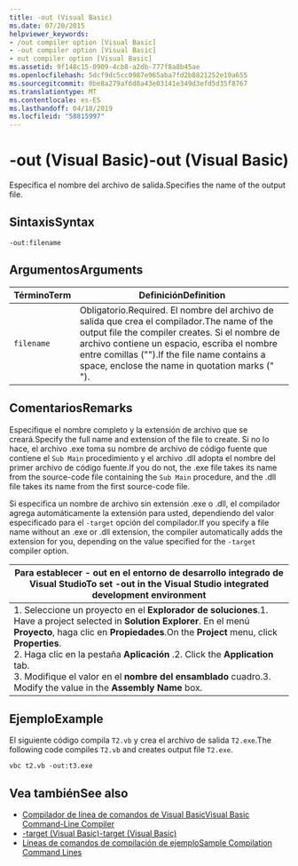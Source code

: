 ```yaml
---
title: -out (Visual Basic)
ms.date: 07/20/2015
helpviewer_keywords:
- /out compiler option [Visual Basic]
- -out compiler option [Visual Basic]
- out compiler option [Visual Basic]
ms.assetid: 9f148c15-0909-4cb8-a2db-777f8a8b45ae
ms.openlocfilehash: 5dcf9dc5cc0987e965aba7fd2b8821252e19a655
ms.sourcegitcommit: 0be8a279af6d8a43e03141e349d3efd5d35f8767
ms.translationtype: MT
ms.contentlocale: es-ES
ms.lasthandoff: 04/18/2019
ms.locfileid: "58815997"
---
```

# <a name="-out-visual-basic"></a><span data-ttu-id="864fb-102">-out (Visual Basic)</span><span class="sxs-lookup"><span data-stu-id="864fb-102">-out (Visual Basic)</span></span>
<span data-ttu-id="864fb-103">Especifica el nombre del archivo de salida.</span><span class="sxs-lookup"><span data-stu-id="864fb-103">Specifies the name of the output file.</span></span>  
  
## <a name="syntax"></a><span data-ttu-id="864fb-104">Sintaxis</span><span class="sxs-lookup"><span data-stu-id="864fb-104">Syntax</span></span>  
  
```  
-out:filename  
```  
  
## <a name="arguments"></a><span data-ttu-id="864fb-105">Argumentos</span><span class="sxs-lookup"><span data-stu-id="864fb-105">Arguments</span></span>  
  
|<span data-ttu-id="864fb-106">Término</span><span class="sxs-lookup"><span data-stu-id="864fb-106">Term</span></span>|<span data-ttu-id="864fb-107">Definición</span><span class="sxs-lookup"><span data-stu-id="864fb-107">Definition</span></span>|  
|---|---|  
|`filename`|<span data-ttu-id="864fb-108">Obligatorio.</span><span class="sxs-lookup"><span data-stu-id="864fb-108">Required.</span></span> <span data-ttu-id="864fb-109">El nombre del archivo de salida que crea el compilador.</span><span class="sxs-lookup"><span data-stu-id="864fb-109">The name of the output file the compiler creates.</span></span> <span data-ttu-id="864fb-110">Si el nombre de archivo contiene un espacio, escriba el nombre entre comillas ("").</span><span class="sxs-lookup"><span data-stu-id="864fb-110">If the file name contains a space, enclose the name in quotation marks (" ").</span></span>|  
  
## <a name="remarks"></a><span data-ttu-id="864fb-111">Comentarios</span><span class="sxs-lookup"><span data-stu-id="864fb-111">Remarks</span></span>  
 <span data-ttu-id="864fb-112">Especifique el nombre completo y la extensión de archivo que se creará.</span><span class="sxs-lookup"><span data-stu-id="864fb-112">Specify the full name and extension of the file to create.</span></span> <span data-ttu-id="864fb-113">Si no lo hace, el archivo .exe toma su nombre de archivo de código fuente que contiene el `Sub Main` procedimiento y el archivo .dll adopta el nombre del primer archivo de código fuente.</span><span class="sxs-lookup"><span data-stu-id="864fb-113">If you do not, the .exe file takes its name from the source-code file containing the `Sub Main` procedure, and the .dll file takes its name from the first source-code file.</span></span>  
  
 <span data-ttu-id="864fb-114">Si especifica un nombre de archivo sin extensión .exe o .dll, el compilador agrega automáticamente la extensión para usted, dependiendo del valor especificado para el `-target` opción del compilador.</span><span class="sxs-lookup"><span data-stu-id="864fb-114">If you specify a file name without an .exe or .dll extension, the compiler automatically adds the extension for you, depending on the value specified for the `-target` compiler option.</span></span>  
  
|<span data-ttu-id="864fb-115">Para establecer - out en el entorno de desarrollo integrado de Visual Studio</span><span class="sxs-lookup"><span data-stu-id="864fb-115">To set -out in the Visual Studio integrated development environment</span></span>|  
|---|  
|<span data-ttu-id="864fb-116">1.  Seleccione un proyecto en el **Explorador de soluciones**.</span><span class="sxs-lookup"><span data-stu-id="864fb-116">1.  Have a project selected in **Solution Explorer**.</span></span> <span data-ttu-id="864fb-117">En el menú **Proyecto**, haga clic en **Propiedades**.</span><span class="sxs-lookup"><span data-stu-id="864fb-117">On the **Project** menu, click **Properties**.</span></span> <br /><span data-ttu-id="864fb-118">2.  Haga clic en la pestaña **Aplicación** .</span><span class="sxs-lookup"><span data-stu-id="864fb-118">2.  Click the **Application** tab.</span></span><br /><span data-ttu-id="864fb-119">3.  Modifique el valor en el **nombre del ensamblado** cuadro.</span><span class="sxs-lookup"><span data-stu-id="864fb-119">3.  Modify the value in the **Assembly Name** box.</span></span>|  
  
## <a name="example"></a><span data-ttu-id="864fb-120">Ejemplo</span><span class="sxs-lookup"><span data-stu-id="864fb-120">Example</span></span>  
 <span data-ttu-id="864fb-121">El siguiente código compila `T2.vb` y crea el archivo de salida `T2.exe`.</span><span class="sxs-lookup"><span data-stu-id="864fb-121">The following code compiles `T2.vb` and creates output file `T2.exe`.</span></span>  
  
```console
vbc t2.vb -out:t3.exe  
```  
  
## <a name="see-also"></a><span data-ttu-id="864fb-122">Vea también</span><span class="sxs-lookup"><span data-stu-id="864fb-122">See also</span></span>

- [<span data-ttu-id="864fb-123">Compilador de línea de comandos de Visual Basic</span><span class="sxs-lookup"><span data-stu-id="864fb-123">Visual Basic Command-Line Compiler</span></span>](../../../visual-basic/reference/command-line-compiler/index.md)
- [<span data-ttu-id="864fb-124">-target (Visual Basic)</span><span class="sxs-lookup"><span data-stu-id="864fb-124">-target (Visual Basic)</span></span>](../../../visual-basic/reference/command-line-compiler/target.md)
- [<span data-ttu-id="864fb-125">Líneas de comandos de compilación de ejemplo</span><span class="sxs-lookup"><span data-stu-id="864fb-125">Sample Compilation Command Lines</span></span>](../../../visual-basic/reference/command-line-compiler/sample-compilation-command-lines.md)
